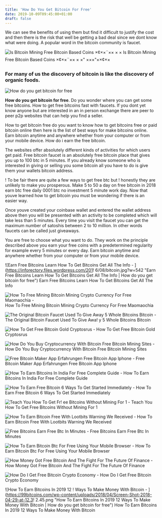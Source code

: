 ```yaml
---
title: 'How Do You Get Bitcoin For Free'
date: 2019-10-09T09:45:00+01:00
draft: false
---
```


We can see the benefits of using them but find it difficult to justify the cost and then there is the risk that well be getting a bad deal since we dont know what were doing. A popular word in the bitcoin community is faucet.

![Is Bitcoin Mining Free Bitcoin Based Coins ×¢××¨×× × ×](https://ecryptocurrencys.com/wp-content/uploads/2019/02/apply-these-5-secret-techniques-to-improve-free-bitcoin-mining-how-to-turn-your-free-bitcoin-mining-from-zero-to-hero.jpg "Is Bitcoin Mining Free Bitcoin Based Coins ×¢××¨×× × ×") Is Bitcoin Mining Free Bitcoin Based Coins ×¢××¨×× × ×" ×××"××¢××

### For many of us the discovery of bitcoin is like the discovery of organic foods.

![How do you get bitcoin for free](http://bitcoin4free.altervista.org/img/logo.png "How do you get bitcoin for free")

**How do you get bitcoin for free**. Do you wonder where you can get some free bitcoins. How to get free bitcoins fast with faucets. If you dont yet know anyone but are interested in an in person exchange there are peer to peer p2p websites that can help you find a seller.

How to get bitcoin free do you want to know how to get bitcoins free or paid bitcoin online then here is the list of best ways for make bitcoins online. Earn bitcoin anytime and anywhere whether from your computer or from your mobile device. How do i earn the free bitcoin.

The websites offer absolutely different kinds of activities for which users get paid. Free bitcoin faucet is an absolutely free bitcoin place that gives you up to 100 btc in 5 minutes. If you already know someone who is interested in giving or selling you some bitcoin all you have to do is give them your wallets bitcoin address.

! To be fair there are quite a few ways to get free btc but ! honestly they are unlikely to make you prosperous. Make 5 to 50 a day on free bitcoin in 2018 earn btc free daily 0001 btc no investment 5 minute work day. Now that youve learned how to get bitcoin you must be wondering if there is an easier way.

Once youve created your coinbase wallet and entered the wallet address above then you will be presented with an activity to be completed which will take less than 5 minutes. Every time you visit the faucet you can get the maximum number of satoshis between 2 to 10 million. In other words faucets can be called just giveaways.

You are free to choose what you want to do. They work on the principle described above you earn your free coins with a predetermined regularity for example every 5 minutes or every day. Earn bitcoin anytime and anywhere whether from your computer or from your mobile device.

![Earn Free Bitcoins Learn How To Get Bitcoins Get All The Info - ](https://inforectory.files.wordpress.com/201!   6/08/bitcoin.jpg?w=542 "Earn Free Bitcoins Learn How To Get Bitcoins Get All The Info | How do you get bitcoin for free") Earn Free Bitcoins Learn How To Get Bitcoins Get All The Info

![How To Free Mining Bitcoin Mining Crypto Currency For Free Maomaochia - ](https://i0.wp.com/maomaochia.com/wp-content/uploads/sites/6/2018/01/maomao-crypto2.png?resize=1024%2C505 "How To Free Mining Bitcoin Mining Crypto Currency For Free Maomaochia | How do you get bitcoin for free") How To Free Mining Bitcoin Mining Crypto Currency For Free Maomaochia

![The Original Bitcoin Faucet Used To Give Away 5 Whole Bitcoins Bitcoin - ](https://i.redd.it/pkpiy0rt4qhz.jpg "The Original Bitcoin Faucet Used To Give Away 5 Whole Bitcoins Bitcoin | How do you!    get bitcoin for free") The Original Bitcoin Faucet Used To Give Awa! y 5 Whole Bitcoins Bitcoin

![How To Get Free Bitcoin Gold Cryptosrus - ](https://cryptosrus.com/wp-content/uploads/2017/10/Bitcoin-Gold-1280x562.jpg "How To Get Free Bitcoin Gold Cryptosrus | How do you get bitcoin for free") How To Get Free Bitcoin Gold Cryptosrus

![How Do You Buy Cryptocurrency With Bitcoin Free Bitcoin Mining Sites - ](https://i.ytimg.com/vi/qzaESTM6qA0/maxresdefault.jpg "How Do You Buy Cryptocurrency With Bitcoin Free Bitcoin Mining Sites | How do you get bitcoin for free") How Do You Buy Cryptocurrency With Bitcoin Free Bitcoin Mining Sites

![Free Bitcoin Maker App Erfahrungen Free Bitcoin App Iphone - ](http://starexpress.at/img/d8f1ad5e059386e0e57df8b990cb41a4.jpg "Free Bitcoin Maker App Erfahrungen Free Bitcoin App Iphone | How do you!    get bitcoin for free") Free Bitcoin Maker App Erfahrungen Free Bitcoin App Iphone

![How To Earn Bitcoins In India For Free Complete Guide - ](https://stocksfetcher.com/wp-content/uploads/2017/08/how-to-earn-bitcoins-in-india-for-free-1024x768.png "How To Earn Bitcoins In India For Free Complete Guide | How do you get bitcoin for free") How To Earn Bitcoins In India For Free Complete Guide

![How To Earn Free Bitcoin 6 Ways To Get Started Immediately - ](https://cryptocoinspy.com/wp-content/uploads/2019/02/colorful-bitcoin-1.jpg "How To Earn Free Bitcoin 6 Ways To Get Started Immediately | How do you get bitcoin for free") How To Earn Free Bitcoin 6 Ways To Get Started Immediately

![Teach You How To Get Fr!   ee Bitcoins Without Mining For 1 - ](https://www.seoclerk.com/pics/472398-1SOBpH1471514225.jpg "Teach You How To Get Free B!   itcoins Without Mining For 1 | How do you get bitcoin for free") Teach You How To Get Free Bitcoins Without Mining For 1

![How To Earn Bitcoin Free With Lootbits Warning We Received - ](https://i2.wp.com/cryptokiemtien.com/wp-content/uploads/2019/04/L1.png?resize=235%2C303&ssl=1 "How To Earn Bitcoin Free With Lootbits Warning We Received | How do you get bitcoin for free") How To Earn Bitcoin Free With Lootbits Warning We Received

![Free Bitcoins Earn Free Btc In Minutes - ](https://btcgut.com/assets/img/ogimage.jpg "Free Bitcoins Earn Free Btc In Minutes | How do you get bitcoin for free") Free Bitcoins Earn Free Btc In Minutes

![How To Earn Bitcoin Btc For Free Using Your Mobile Browser - ](https://ayomidejohnson.com/wp-content/uploads/2019/01/ct6.png) How To Earn Bitcoin Btc For Free Using Your Mobile Browser

![How Money Got Free Bitcoin And The Fight For The Future Of Finance - ](https://images-na.ssl-images-amazon.com/images/I/410sYX3uNdL.jpg "How Money Got Free Bitcoin And The Fight For The Future Of Finance | How do you get bitcoin for free") How Money Got Free Bitcoin And The Fight For The Future Of Finance

![How Do I Get Free Bitcoin Crypto Economy - ](https://www.crypto-economy.net/wp-content/uploads/2018/07/conseguir-bitcoins-gratis.jpg "How Do I Get Free Bitcoin Crypto Economy | How do you get bitcoin for free") How Do I Get Free Bitcoin Crypto Economy

![How To Earn Bitcoins In 2019 12 !   Ways To Make Money With Bitcoin - ](https://99bitcoins.com/wp-content/uploads/2018/04/Screen-Shot-2018-04-29-at-12.3!   2.45.png "How To Earn Bitcoins In 2019 12 Ways To Make Money With Bitcoin | How do you get bitcoin for free") How To Earn Bitcoins In 2019 12 Ways To Make Money With Bitcoin